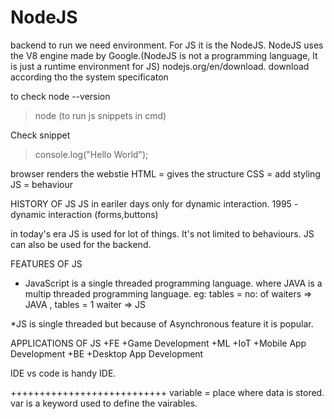 # NodeJS

backend to run we need environment.
For JS it is the NodeJS. 
NodeJS uses the V8 engine made by Google.(NodeJS is not a programming language, It is just a runtime environment for JS)
nodejs.org/en/download.
download according tho the system specificaton

to check
node --version

>node
(to run js snippets in cmd)

Check snippet
>console.log("Hello World");

browser renders the webstie
HTML = gives the structure
CSS = add styling
JS = behaviour


HISTORY OF JS
JS in eariler days only for dynamic interaction.
1995 - dynamic interaction (forms,buttons)

in today's era JS is used for lot of things. It's not limited to behaviours.
JS can also be used for the backend.

FEATURES OF JS
- JavaScript is a single threaded programming language.
where JAVA is a multip threaded programming language.
eg: tables = no: of waiters => JAVA , tables = 1 waiter => JS

*JS is single threaded but because of Asynchronous feature it is popular.

APPLICATIONS OF JS
+FE
+Game Development
+ML
+IoT
+Mobile App Development
+BE
+Desktop App Development

IDE
vs code is handy IDE.

+++++++++++++++++++++++++++
variable = place where data is stored.
var is a keyword used to define the vairables.


